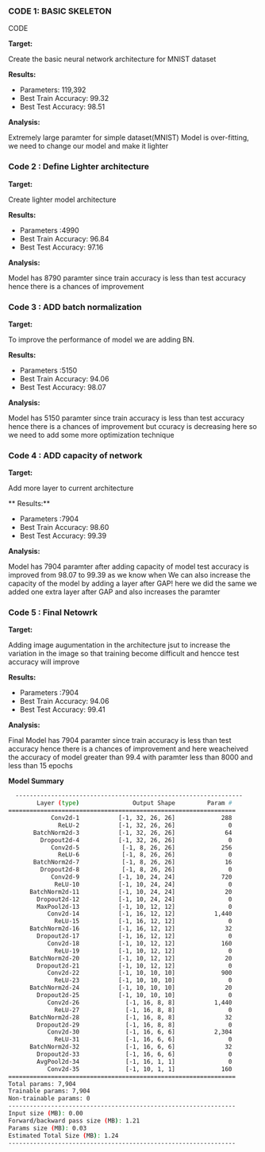 
### CODE 1: BASIC SKELETON
CODE

**Target:**

Create the basic neural network architecture for MNIST dataset

**Results:**

- Parameters: 119,392
- Best Train Accuracy: 99.32
- Best Test Accuracy: 98.51

**Analysis:**

Extremely large paramter for simple dataset(MNIST)
Model is over-fitting, we need to change our model and make it lighter

### Code 2 : Define Lighter architecture

**Target:**

Create lighter model architecture

**Results:**

- Parameters :4990
- Best Train Accuracy: 96.84
- Best Test Accuracy: 97.16

**Analysis:**

Model has 8790 paramter since train accuracy is less than test accuracy hence there is a chances of improvement


### Code 3 : ADD batch normalization



**Target:**

To improve the performance of model we are adding BN.

**Results:**

- Parameters :5150
- Best Train Accuracy: 94.06
- Best Test Accuracy: 98.07

**Analysis:**

Model has 5150 paramter since train accuracy is less than test accuracy hence there is a chances of improvement but ccuracy is decreasing here so we need to add some more optimization technique


### Code 4 : ADD capacity of network

**Target:**

Add more layer to current architecture

** Results:**

- Parameters :7904
- Best Train Accuracy: 98.60
- Best Test Accuracy: 99.39

**Analysis:**

Model has 7904 paramter after adding capacity of model test accuracy is improved from 98.07 to 99.39 as we know when We can also increase the capacity of the model by adding a layer after GAP! here we did the same we added one extra layer after GAP and also increases the paramter

### Code 5 : Final Netowrk

**Target:**

Adding image augumentation in the architecture jsut to increase the variation in the image so that training become difficult and hencce test accuracy will improve

**Results:**

- Parameters :7904
- Best Train Accuracy: 94.06
- Best Test Accuracy: 99.41

**Analysis:**

Final Model has 7904 paramter since train accuracy is less than test accuracy hence there is a chances of improvement and here weacheived the accuracy of model greater than 99.4 with paramter less than 8000 and less than 15 epochs

**Model Summary**
```bash
  ----------------------------------------------------------------
        Layer (type)               Output Shape         Param #
================================================================
            Conv2d-1           [-1, 32, 26, 26]             288
              ReLU-2           [-1, 32, 26, 26]               0
       BatchNorm2d-3           [-1, 32, 26, 26]              64
         Dropout2d-4           [-1, 32, 26, 26]               0
            Conv2d-5            [-1, 8, 26, 26]             256
              ReLU-6            [-1, 8, 26, 26]               0
       BatchNorm2d-7            [-1, 8, 26, 26]              16
         Dropout2d-8            [-1, 8, 26, 26]               0
            Conv2d-9           [-1, 10, 24, 24]             720
             ReLU-10           [-1, 10, 24, 24]               0
      BatchNorm2d-11           [-1, 10, 24, 24]              20
        Dropout2d-12           [-1, 10, 24, 24]               0
        MaxPool2d-13           [-1, 10, 12, 12]               0
           Conv2d-14           [-1, 16, 12, 12]           1,440
             ReLU-15           [-1, 16, 12, 12]               0
      BatchNorm2d-16           [-1, 16, 12, 12]              32
        Dropout2d-17           [-1, 16, 12, 12]               0
           Conv2d-18           [-1, 10, 12, 12]             160
             ReLU-19           [-1, 10, 12, 12]               0
      BatchNorm2d-20           [-1, 10, 12, 12]              20
        Dropout2d-21           [-1, 10, 12, 12]               0
           Conv2d-22           [-1, 10, 10, 10]             900
             ReLU-23           [-1, 10, 10, 10]               0
      BatchNorm2d-24           [-1, 10, 10, 10]              20
        Dropout2d-25           [-1, 10, 10, 10]               0
           Conv2d-26             [-1, 16, 8, 8]           1,440
             ReLU-27             [-1, 16, 8, 8]               0
      BatchNorm2d-28             [-1, 16, 8, 8]              32
        Dropout2d-29             [-1, 16, 8, 8]               0
           Conv2d-30             [-1, 16, 6, 6]           2,304
             ReLU-31             [-1, 16, 6, 6]               0
      BatchNorm2d-32             [-1, 16, 6, 6]              32
        Dropout2d-33             [-1, 16, 6, 6]               0
        AvgPool2d-34             [-1, 16, 1, 1]               0
           Conv2d-35             [-1, 10, 1, 1]             160
================================================================
Total params: 7,904
Trainable params: 7,904
Non-trainable params: 0
----------------------------------------------------------------
Input size (MB): 0.00
Forward/backward pass size (MB): 1.21
Params size (MB): 0.03
Estimated Total Size (MB): 1.24
----------------------------------------------------------------
```



